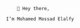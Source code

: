                                            👋 Hey there,
                                         
                                       I’m Mohamed Mossad Elalfy
  
